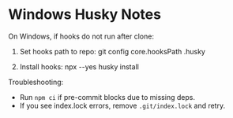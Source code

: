 # Windows Husky Notes

On Windows, if hooks do not run after clone:

1. Set hooks path to repo: git config core.hooksPath .husky

2. Install hooks: npx --yes husky install

Troubleshooting:

- Run `npm ci` if pre-commit blocks due to missing deps.
- If you see index.lock errors, remove `.git/index.lock` and retry.
